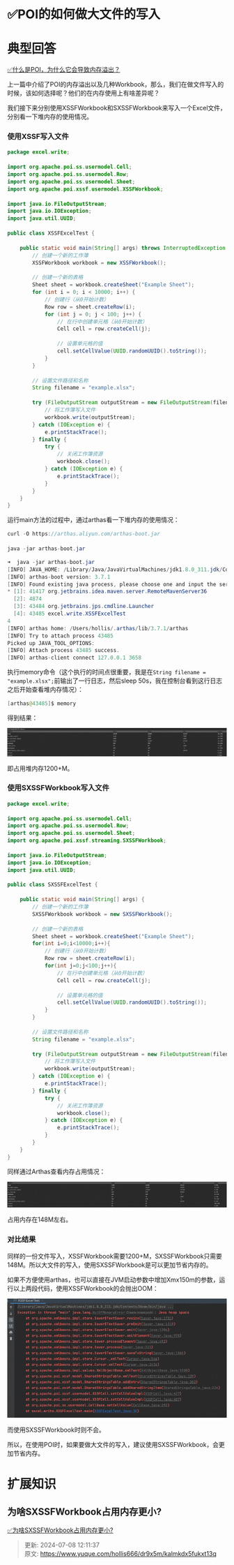 # ✅POI的如何做大文件的写入

# 典型回答


[✅什么是POI，为什么它会导致内存溢出？](https://www.yuque.com/hollis666/dr9x5m/gcxwx1gnimfyamvw)



上一篇中介绍了POI的内存溢出以及几种Workbook，那么，我们在做文件写入的时候，该如何选择呢？他们的在内存使用上有啥差异呢？



我们接下来分别使用XSSFWorkbook和SXSSFWorkbook来写入一个Excel文件，分别看一下堆内存的使用情况。



### 使用XSSF写入文件


```java
package excel.write;

import org.apache.poi.ss.usermodel.Cell;
import org.apache.poi.ss.usermodel.Row;
import org.apache.poi.ss.usermodel.Sheet;
import org.apache.poi.xssf.usermodel.XSSFWorkbook;

import java.io.FileOutputStream;
import java.io.IOException;
import java.util.UUID;

public class XSSFExcelTest {

    public static void main(String[] args) throws InterruptedException {
        // 创建一个新的工作簿
        XSSFWorkbook workbook = new XSSFWorkbook();

        // 创建一个新的表格
        Sheet sheet = workbook.createSheet("Example Sheet");
        for (int i = 0; i < 10000; i++) {
            // 创建行（从0开始计数）
            Row row = sheet.createRow(i);
            for (int j = 0; j < 100; j++) {
                // 在行中创建单元格（从0开始计数）
                Cell cell = row.createCell(j);

                // 设置单元格的值
                cell.setCellValue(UUID.randomUUID().toString());
            }
        }

        // 设置文件路径和名称
        String filename = "example.xlsx";

        try (FileOutputStream outputStream = new FileOutputStream(filename)) {
            // 将工作簿写入文件
            workbook.write(outputStream);
        } catch (IOException e) {
            e.printStackTrace();
        } finally {
            try {
                // 关闭工作簿资源
                workbook.close();
            } catch (IOException e) {
                e.printStackTrace();
            }
        }
    }
}
```

 



运行main方法的过程中，通过arthas看一下堆内存的使用情况：



```java
curl -O https://arthas.aliyun.com/arthas-boot.jar

java -jar arthas-boot.jar
```



```java
➜  java -jar arthas-boot.jar
[INFO] JAVA_HOME: /Library/Java/JavaVirtualMachines/jdk1.8.0_311.jdk/Contents/Home/jre
[INFO] arthas-boot version: 3.7.1
[INFO] Found existing java process, please choose one and input the serial number of the process, eg : 1. Then hit ENTER.
* [1]: 41417 org.jetbrains.idea.maven.server.RemoteMavenServer36
  [2]: 4874 
  [3]: 43484 org.jetbrains.jps.cmdline.Launcher
  [4]: 43485 excel.write.XSSFExcelTest
4
[INFO] arthas home: /Users/hollis/.arthas/lib/3.7.1/arthas
[INFO] Try to attach process 43485
Picked up JAVA_TOOL_OPTIONS: 
[INFO] Attach process 43485 success.
[INFO] arthas-client connect 127.0.0.1 3658

```



执行memory命令（这个执行的时间点很重要，我是在`String filename = "example.xlsx";`前输出了一行日志，然后sleep 50s，我在控制台看到这行日志之后开始查看堆内存情况）：



```java
[arthas@43485]$ memory
```



得到结果：



![1700375843532-30efbb19-7289-40a0-9628-452fecd98c9c.png](./img/EG055QH9iBAskrK4/1700375843532-30efbb19-7289-40a0-9628-452fecd98c9c-845953.png)



即占用堆内存1200+M。





### 使用SXSSFWorkbook写入文件


```java
package excel.write;

import org.apache.poi.ss.usermodel.Cell;
import org.apache.poi.ss.usermodel.Row;
import org.apache.poi.ss.usermodel.Sheet;
import org.apache.poi.xssf.streaming.SXSSFWorkbook;

import java.io.FileOutputStream;
import java.io.IOException;
import java.util.UUID;

public class SXSSFExcelTest {

    public static void main(String[] args) {
        // 创建一个新的工作簿
        SXSSFWorkbook workbook = new SXSSFWorkbook();

        // 创建一个新的表格
        Sheet sheet = workbook.createSheet("Example Sheet");
        for(int i=0;i<10000;i++){
            // 创建行（从0开始计数）
            Row row = sheet.createRow(i);
            for(int j=0;j<100;j++){
                // 在行中创建单元格（从0开始计数）
                Cell cell = row.createCell(j);

                // 设置单元格的值
                cell.setCellValue(UUID.randomUUID().toString());
            }
        }

        // 设置文件路径和名称
        String filename = "example.xlsx";

        try (FileOutputStream outputStream = new FileOutputStream(filename)) {
            // 将工作簿写入文件
            workbook.write(outputStream);
        } catch (IOException e) {
            e.printStackTrace();
        } finally {
            try {
                // 关闭工作簿资源
                workbook.close();
            } catch (IOException e) {
                e.printStackTrace();
            }
        }
    }
}

```



同样通过Arthas查看内存占用情况：



![1700375986735-35d470a5-c849-4201-ba99-cfa5175c8fbe.png](./img/EG055QH9iBAskrK4/1700375986735-35d470a5-c849-4201-ba99-cfa5175c8fbe-079689.png)



占用内存在148M左右。

### 对比结果


同样的一份文件写入，XSSFWorkbook需要1200+M，SXSSFWorkbook只需要148M。所以大文件的写入，使用SXSSFWorkbook是可以更加节省内存的。



如果不方便使用arthas，也可以直接在JVM启动参数中增加Xmx150m的参数，运行以上两段代码，使用XSSFWorkbook的会抛出OOM：



![1700376378592-bfdf6705-3830-43e6-a967-b324da7467f3.png](./img/EG055QH9iBAskrK4/1700376378592-bfdf6705-3830-43e6-a967-b324da7467f3-732643.png)



而使用SXSSFWorkbook时则不会。



所以，在使用POI时，如果要做大文件的写入，建议使用SXSSFWorkbook，会更加节省内存。



# 扩展知识


## 为啥SXSSFWorkbook占用内存更小?




[✅为啥SXSSFWorkbook占用内存更小?](https://www.yuque.com/hollis666/dr9x5m/ivczis4gyskog9q2)





> 更新: 2024-07-08 12:11:37  
> 原文: <https://www.yuque.com/hollis666/dr9x5m/kalmkdx5fukxt13q>